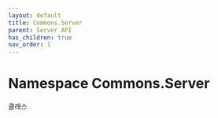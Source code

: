```yaml
---
layout: default
title: Commons.Server
parent: Server API
has_children: true
nav_order: 1
---
```


# Namespace Commons.Server

클래스
 
